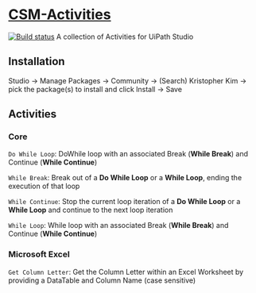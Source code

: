 # [CSM-Activities](https://connect.uipath.com/profile/kristopher-kim/components)
[![Build status](https://ci.appveyor.com/api/projects/status/pvwmaie8e6si2xmx/branch/master?svg=true)](https://ci.appveyor.com/project/k2zinger/csm-activities/branch/master)
A collection of Activities for UiPath Studio


## Installation
Studio -> Manage Packages -> Community -> (Search) Kristopher Kim -> pick the package(s) to install and click Install -> Save

## Activities
### Core
`Do While Loop`: DoWhile loop with an associated Break (**While Break**) and Continue (**While Continue**)

`While Break`: Break out of a **Do While Loop** or a **While Loop**, ending the execution of that loop

`While Continue`: Stop the current loop iteration of a **Do While Loop** or a **While Loop** and continue to the next loop iteration

`While Loop`: While loop with an associated Break (**While Break**) and Continue (**While Continue**)
### Microsoft Excel
`Get Column Letter`: Get the Column Letter within an Excel Worksheet by providing a DataTable and Column Name (case sensitive)



